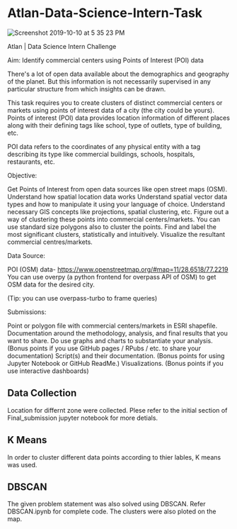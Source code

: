 # Atlan-Data-Science-Intern-Task
![Screenshot 2019-10-10 at 5 35 23 PM](https://user-images.githubusercontent.com/27502430/66567257-7012c700-eb84-11e9-8eb4-a2c6291f7370.png)

Atlan | Data Science Intern Challenge

Aim: Identify commercial centers using Points of Interest (POI) data

There's a lot of open data available about the demographics and geography of the planet. But this information is not necessarily supervised in any particular structure from which insights can be drawn.

This task requires you to create clusters of distinct commercial centers or markets using points of interest data of a city (the city could be yours). Points of interest (POI) data provides location information of different places along with their defining tags like school, type of outlets, type of building, etc.

POI data refers to the coordinates of any physical entity with a tag describing its type like commercial buildings, schools, hospitals, restaurants, etc.
 
Objective:

Get Points of Interest from open data sources like open street maps (OSM).
Understand how spatial location data works
Understand spatial vector data types and how to manipulate it using your language of choice.
Understand necessary GIS concepts like projections, spatial clustering, etc.
Figure out a way of clustering these points into commercial centers/markets. You can use standard size polygons also to cluster the points.
Find and label the most significant clusters, statistically and intuitively. 
Visualize the resultant commercial centres/markets. 

Data Source:

POI (OSM) data- https://www.openstreetmap.org/#map=11/28.6518/77.2219
You can use overpy (a python frontend for overpass API of OSM) to get OSM data for the desired city.

(Tip: you can use overpass-turbo to frame queries)

Submissions:

Point or polygon file with commercial centers/markets in ESRI shapefile. 
Documentation around the methodology, analysis, and final results that you want to share. Do use graphs and charts to substantiate your analysis. (Bonus points if you use GitHub pages / RPubs / etc. to share your documentation)
Script(s) and their documentation. (Bonus points for using Jupyter Notebook or GitHub ReadMe.)
Visualizations. (Bonus points if you use interactive dashboards)

## Data Collection
Location for differnt zone were collected. Plese refer to the initial section of Final_submission jupyter notebook for more detials.

## K Means
In order to cluster different data points according to thier lables, K means was used.

## DBSCAN
The given problem statement was also solved using DBSCAN. Refer DBSCAN.ipynb for complete code. The clusters were also ploted on the map.

